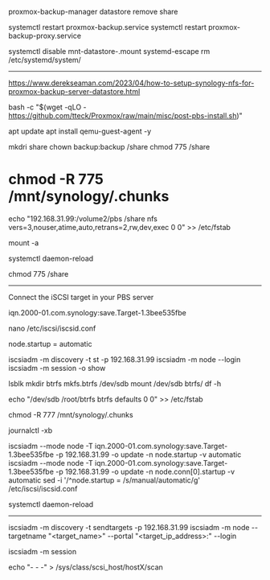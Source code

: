 proxmox-backup-manager datastore remove share

systemctl restart proxmox-backup.service
systemctl restart proxmox-backup-proxy.service


systemctl disable mnt-datastore-<id>.mount
systemd-escape <my-id>
rm /etc/systemd/system/<id>

--------------------------------------------------------------------------------------------------


https://www.derekseaman.com/2023/04/how-to-setup-synology-nfs-for-proxmox-backup-server-datastore.html



bash -c "$(wget -qLO - https://github.com/tteck/Proxmox/raw/main/misc/post-pbs-install.sh)"

apt update
apt install qemu-guest-agent -y


mkdri share
chown backup:backup /share
chmod 775 /share


# chmod -R 775 /mnt/synology/.chunks

echo "192.168.31.99:/volume2/pbs /share nfs vers=3,nouser,atime,auto,retrans=2,rw,dev,exec 0 0" >> /etc/fstab

mount -a

systemctl daemon-reload

chmod 775 /share


-------------------------------------------------------------------------------------------------------

Connect the iSCSI target in your PBS server

iqn.2000-01.com.synology:save.Target-1.3bee535fbe

nano /etc/iscsi/iscsid.conf


node.startup = automatic



iscsiadm -m discovery -t st -p 192.168.31.99
iscsiadm -m node --login
iscsiadm -m session -o show

lsblk 
mkdir btrfs
mkfs.btrfs /dev/sdb
mount /dev/sdb btrfs/
df -h

echo "/dev/sdb /root/btrfs btrfs defaults 0 0" >> /etc/fstab

chmod -R 777 /mnt/synology/.chunks

journalctl -xb


iscsiadm --mode node -T iqn.2000-01.com.synology:save.Target-1.3bee535fbe -p 192.168.31.99 -o update -n node.startup -v automatic
iscsiadm --mode node -T iqn.2000-01.com.synology:save.Target-1.3bee535fbe -p 192.168.31.99 -o update -n node.conn[0].startup -v automatic
sed -i '/^node.startup = /s/manual/automatic/g' /etc/iscsi/iscsid.conf

systemctl daemon-reload

-----------


iscsiadm -m discovery -t sendtargets -p 192.168.31.99
iscsiadm -m node --targetname "<target_name>" --portal "<target_ip_address>:<port>" --login

iscsiadm -m session




echo "- - -" > /sys/class/scsi_host/hostX/scan






